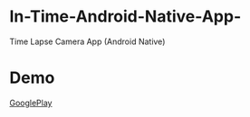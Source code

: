 # In-Time-Android-Native-App-
Time Lapse Camera App (Android Native)
# Demo
[GooglePlay](https://play.google.com/store/apps/details?id=net.mobileblizzard.intimelite)
